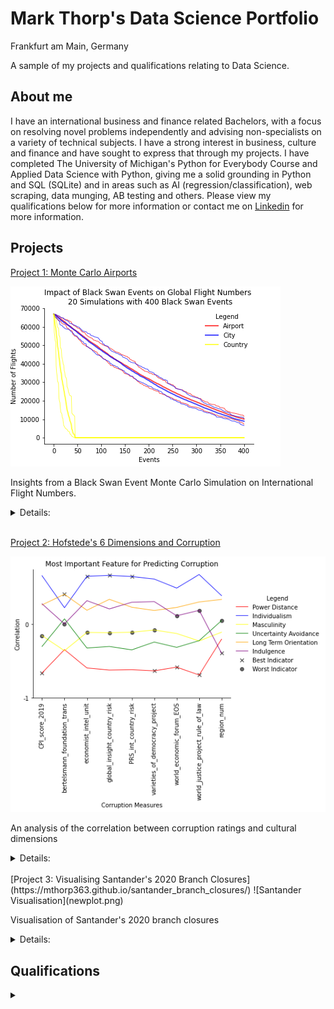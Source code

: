 # Mark Thorp's Data Science Portfolio
Frankfurt am Main, Germany

A sample of my projects and qualifications relating to Data Science.

## About me

I have an international business and finance related Bachelors, with a focus on resolving novel problems independently and advising non-specialists on a variety of technical subjects. I have a strong interest in business, culture and finance and have sought to express that through my projects. I have completed The University of Michigan's Python for Everybody Course and Applied Data Science with Python, giving me a solid grounding in Python and SQL (SQLite) and in areas such as AI (regression/classification), web scraping, data munging, AB testing and others. Please view my qualifications below for more information or contact me on [Linkedin](https://www.linkedin.com/in/thorpmark/) for more information.

## Projects

[Project 1: Monte Carlo Airports](https://mthorp363.github.io/monte_carlo_airports/)

![Monte Carlo model output](mc_model_output.png)

Insights from a Black Swan Event Monte Carlo Simulation on International Flight Numbers.

<details>
<summary>Details:</summary>
<br>
Language(s) and libraries: <br>

Python:<br>
- Pandas
- Numpy
- Networkx
- Seaborn
- Matplotlib
- Random

Skills:
- Data cleaning
- Social networks
- Data exploration
- Data visualisation

</details>

<br>

[Project 2: Hofstede's 6 Dimensions and Corruption](https://mthorp363.github.io/culture_and_corruption/)


![Feature selection](corruption_features.png)
<br>

An analysis of the correlation between corruption ratings and cultural dimensions

<details>
<summary>Details:</summary>
<br>
Language(s) and libraries: <br>

Python:<br>
- Pandas
- Numpy
- Seaborn
- Matplotlib
- Missingno 

Skills:
- Data cleaning
- Feature Selection
- Data exploration
- Data visualisation

</details>

<br>
[Project 3: Visualising Santander's 2020 Branch Closures](https://mthorp363.github.io/santander_branch_closures/)
![Santander Visualisation](newplot.png)

Visualisation of Santander's 2020 branch closures
<br>
<details>
<summary>Details:</summary>
<br>
Language(s) and libraries: <br>

Python:<br>
- Pandas
- Numpy
- Regex
- Ipywidgets
- Plotly
- Seaborn
- Matplotlib
- Missingno 

Skills:
- Data cleaning
- Data exploration
- Data visualisation
- Interactivity

</details>


## Qualifications
<details>
<summary> </summary>
<br>
Qualifications here
</details>
